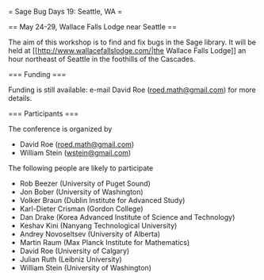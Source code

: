 = Sage Bug Days 19: Seattle, WA =

== May 24-29, Wallace Falls Lodge near Seattle ==

The aim of this workshop is to find and fix bugs in the Sage library.  It will be held at [[http://www.wallacefallslodge.com/|the Wallace Falls Lodge]] an hour northeast of Seattle in the foothills of the Cascades.

=== Funding ===

Funding is still available: e-mail David Roe (roed.math@gmail.com) for more details.

=== Participants ===

The conference is organized by

 * David Roe (roed.math@gmail.com)
 * William Stein (wstein@gmail.com)

The following people are likely to participate

 * Rob Beezer (University of Puget Sound)
 * Jon Bober (University of Washington)
 * Volker Braun (Dublin Institute for Advanced Study)
 * Karl-Dieter Crisman (Gordon College)
 * Dan Drake (Korea Advanced Institute of Science and Technology)
 * Keshav Kini (Nanyang Technological University)
 * Andrey Novoseltsev (University of Alberta)
 * Martin Raum (Max Planck Institute for Mathematics)
 * David Roe (University of Calgary)
 * Julian Ruth (Leibniz University)
 * William Stein (University of Washington)
